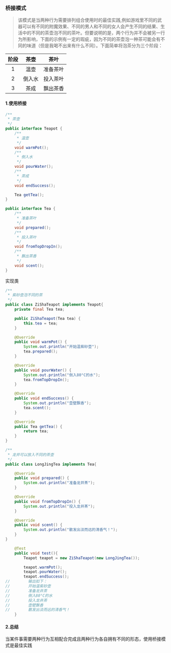 ### 桥接模式

> 该模式是当两种行为需要排列组合使用时的最佳实践,例如游戏里不同的武器可以有不同的附魔效果、不同的男人和不同的女人会产生不同的结果、生活中的不同的茶壶泡不同的茶叶。但要说明的是，两个行为并不会被另一行为所影响，下面的示例有一定的瑕疵，因为不同的茶壶泡一种茶可能会有不同的味道（但是我喝不出来有什么不同）。下面简单将泡茶分为三个阶段：

| 阶段 |  茶壶  |   茶叶   |
| :--: | :----: | :------: |
|  1   |  温壶  | 准备茶叶 |
|  2   | 倒入水 | 投入茶叶 |
|  3   |  茶成  | 飘出茶香 |

<!-- more -->

#### 1.使用桥接

```java
/**
 * 茶壶
 */
public interface Teapot {
    /**
     * 温壶
     */
    void warmPot();
    /**
     * 倒入水
     */
    void pourWater();
    /**
     * 茶成
     */
    void endSuccess();

    Tea getTea();
}
```

```java
public interface Tea {
    /**
     * 准备茶叶
     */
    void prepared();
    /**
     * 投入茶叶
     */
    void fromTopDropIn();
    /**
     * 飘出茶香
     */
    void scent();
}
```

实现类

```java
/**
 * 紫砂壶泡不同的茶
 */
public class ZiShaTeapot implements Teapot{
    private final Tea tea;

    public ZiShaTeapot(Tea tea) {
        this.tea = tea;
    }

    @Override
    public void warmPot() {
        System.out.println("开始温紫砂壶");
        tea.prepared();
    }

    @Override
    public void pourWater() {
        System.out.println("倒入80°C的水");
        tea.fromTopDropIn();
    }

    @Override
    public void endSuccess() {
        System.out.println("壶壁飘香");
        tea.scent();
    }

    @Override
    public Tea getTea() {
        return tea;
    }
}
```

```java
/**
 * 龙井可以放入不同的茶壶
 */
public class LongJingTea implements Tea{

    @Override
    public void prepared() {
        System.out.println("准备龙井茶");
    }

    @Override
    public void fromTopDropIn() {
        System.out.println("投入龙井茶");
    }

    @Override
    public void scent() {
        System.out.println("散发出淡而远的清香气！");
    }
}
```

```java
    @Test
    public void test(){
        Teapot teapot = new ZiShaTeapot(new LongJingTea());

        teapot.warmPot();
        teapot.pourWater();
        teapot.endSuccess();
//        输出如下：
//        开始温紫砂壶
//        准备龙井茶
//        倒入80°C的水
//        投入龙井茶
//        壶壁飘香
//        散发出淡而远的清香气！
    }
```

#### 2.总结

当某件事需要两种行为互相配合完成且两种行为各自拥有不同的形态，使用桥接模式是最佳实践